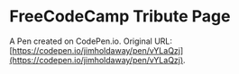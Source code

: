 # FreeCodeCamp Tribute Page

A Pen created on CodePen.io. Original URL: [https://codepen.io/jimholdaway/pen/vYLaQzj](https://codepen.io/jimholdaway/pen/vYLaQzj).


